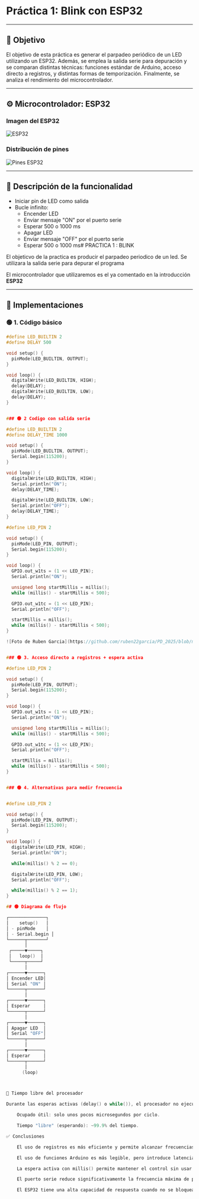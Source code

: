 # Práctica 1: Blink con ESP32

---

## 🎯 Objetivo

El objetivo de esta práctica es generar el parpadeo periódico de un LED utilizando un ESP32. Además, se emplea la salida serie para depuración y se comparan distintas técnicas: funciones estándar de Arduino, acceso directo a registros, y distintas formas de temporización. Finalmente, se analiza el rendimiento del microcontrolador.

---

## ⚙️ Microcontrolador: ESP32

### Imagen del ESP32

![ESP32](https://ae04.alicdn.com/kf/S8dee2f4cafc344e1b57ebc21ad5c11a4P.jpg?fit=600%2C600&ssl=1)

### Distribución de pines

![Pines ESP32](https://ae04.alicdn.com/kf/S61a9f7eb6ad3487ca95acc2f410157a35.jpg?resize=966%2C574&ssl=1)

---

## 🔧 Descripción de la funcionalidad

- Iniciar pin de LED como salida
- Bucle infinito:
  - Encender LED
  - Enviar mensaje "ON" por el puerto serie
  - Esperar 500 o 1000 ms
  - Apagar LED
  - Enviar mensaje "OFF" por el puerto serie
  - Esperar 500 o 1000 ms# PRACTICA 1  :  BLINK

El objeticvo de la practica es producir el parpadeo periodico de un led. 
Se utilizara la salida serie  para depurar  el programa 

El microcontrolador que utilizaremos es el ya comentado en la introducción  **ESP32**


---

## 🧪 Implementaciones

### 🟢 1. Código básico

```cpp
#define LED_BUILTIN 2
#define DELAY 500

void setup() {
  pinMode(LED_BUILTIN, OUTPUT);
}

void loop() {
  digitalWrite(LED_BUILTIN, HIGH);
  delay(DELAY);
  digitalWrite(LED_BUILTIN, LOW);
  delay(DELAY);
}


### 🟢 2 Codigo con salida serie

#define LED_BUILTIN 2
#define DELAY_TIME 1000

void setup() {
  pinMode(LED_BUILTIN, OUTPUT);
  Serial.begin(115200);
}

void loop() {
  digitalWrite(LED_BUILTIN, HIGH);
  Serial.println("ON");
  delay(DELAY_TIME);

  digitalWrite(LED_BUILTIN, LOW);
  Serial.println("OFF");
  delay(DELAY_TIME);
}

#define LED_PIN 2

void setup() {
  pinMode(LED_PIN, OUTPUT);
  Serial.begin(115200);
}

void loop() {
  GPIO.out_w1ts = (1 << LED_PIN);
  Serial.println("ON");

  unsigned long startMillis = millis();
  while (millis() - startMillis < 500);

  GPIO.out_w1tc = (1 << LED_PIN);
  Serial.println("OFF");

  startMillis = millis();
  while (millis() - startMillis < 500);
}

![Foto de Ruben Garcia](https://github.com/ruben22garcia/PD_2025/blob/main/P1/Practica1/IMG_748E83AF-4ED5-4C90-9EE6-65B3522506C6.JPEG)


### 🟢 3. Acceso directo a registros + espera activa

#define LED_PIN 2

void setup() {
  pinMode(LED_PIN, OUTPUT);
  Serial.begin(115200);
}

void loop() {
  GPIO.out_w1ts = (1 << LED_PIN);
  Serial.println("ON");

  unsigned long startMillis = millis();
  while (millis() - startMillis < 500);

  GPIO.out_w1tc = (1 << LED_PIN);
  Serial.println("OFF");

  startMillis = millis();
  while (millis() - startMillis < 500);
}


### 🟢 4. Alternativas para medir frecuencia


#define LED_PIN 2

void setup() {
  pinMode(LED_PIN, OUTPUT);
  Serial.begin(115200);
}

void loop() {
  digitalWrite(LED_PIN, HIGH);
  Serial.println("ON");

  while(millis() % 2 == 0);

  digitalWrite(LED_PIN, LOW);
  Serial.println("OFF");

  while(millis() % 2 == 1);
}

## 🟢 Diagrama de flujo

┌──────────────┐
│    setup()   │
│ - pinMode    │
│ - Serial.begin │
└──────┬───────┘
       │
 ┌─────▼─────┐
 │   loop()  │
 └─────┬─────┘
       │
┌──────▼──────┐
│ Encender LED│
│ Serial "ON" │
└──────┬──────┘
       │
┌──────▼──────┐
│ Esperar     │
└──────┬──────┘
       │
┌──────▼──────┐
│ Apagar LED  │
│ Serial "OFF"│
└──────┬──────┘
       │
┌──────▼──────┐
│ Esperar     │
└──────┬──────┘
       │
      (loop)



🧠 Tiempo libre del procesador

Durante las esperas activas (delay() o while()), el procesador no ejecuta otras tareas, pero tampoco realiza trabajo útil (bloqueo activo). Esto significa que:

    Ocupado útil: solo unos pocos microsegundos por ciclo.

    Tiempo "libre" (esperando): ~99.9% del tiempo.

✅ Conclusiones

    El uso de registros es más eficiente y permite alcanzar frecuencias más altas.

    El uso de funciones Arduino es más legible, pero introduce latencias y es menos preciso.

    La espera activa con millis() permite mantener el control sin usar delay(), pero consume CPU.

    El puerto serie reduce significativamente la frecuencia máxima de parpadeo.

    El ESP32 tiene una alta capacidad de respuesta cuando no se bloquea con delay() o Serial.
